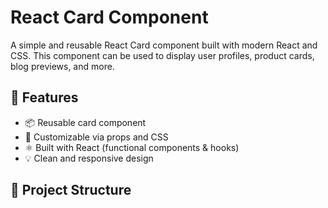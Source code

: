 # React Card Component

A simple and reusable React Card component built with modern React and CSS. This component can be used to display user profiles, product cards, blog previews, and more.



## 🚀 Features

- 📦 Reusable card component
- 🎨 Customizable via props and CSS
- ⚛️ Built with React (functional components & hooks)
- 💡 Clean and responsive design

## 📁 Project Structure

